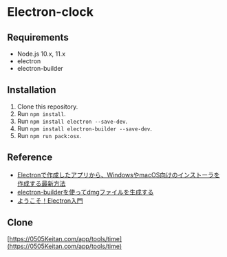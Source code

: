# Electron-clock

## Requirements
 - Node.js 10.x, 11.x
 - electron
 - electron-builder

## Installation
1. Clone this repository.
2. Run `npm install`.
3. Run `npm install electron --save-dev`.
4. Run `npm install electron-builder --save-dev`.
5. Run `npm run pack:osx`.

## Reference
 - [Electronで作成したアプリから、WindowsやmacOS向けのインストーラを作成する最新方法](https://bugttle.blogspot.com/2016/12/electron-buildersample.html)
 - [electron-builderを使ってdmgファイルを生成する](http://shibe97.hatenablog.com/entry/2017/02/17/090000)
 - [ようこそ！Electron入門](https://qiita.com/umamichi/items/6ce4f46c1458e89c4cfc)

## Clone
[https://0505Keitan.com/app/tools/time](https://0505Keitan.com/app/tools/time)